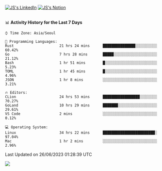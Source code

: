 
[![JS's LinkedIn](https://img.shields.io/badge/LinkedIn-blue?style=for-the-badge&logo=linkedin)](https://www.linkedin.com/in/jaeseung-lee-5a2a32139/) 
[![JS's Notion](https://img.shields.io/badge/Notion-black?style=for-the-badge&logo=notion)](https://bit.ly/ljswiki1) <br><br>
<!-- ![JS's GitHub stats](https://github-readme-stats-lemon-five.vercel.app/api?username=tkxkd0159&hide=contribs,prs,stars,issues&show_icons=true&theme=react&include_all_commits=true)   -->
<!-- ![Top Langs](https://github-readme-stats-lemon-five.vercel.app/api/top-langs/?username=tkxkd0159&layout=compact&hide=jupyter%20notebook,scss,html,css&langs_count=10)  -->


<!--START_SECTION:waka-->
📊 **Activity History for the Last 7 Days** 

```text
⌚︎ Time Zone: Asia/Seoul

💬 Programming Languages: 
Rust                     21 hrs 24 mins      ███████████████░░░░░░░░░░   60.42% 
Go                       7 hrs 28 mins       █████░░░░░░░░░░░░░░░░░░░░   21.12% 
Bash                     1 hr 51 mins        █░░░░░░░░░░░░░░░░░░░░░░░░   5.23% 
TOML                     1 hr 45 mins        █░░░░░░░░░░░░░░░░░░░░░░░░   4.96% 
JSON                     1 hr 8 mins         ░░░░░░░░░░░░░░░░░░░░░░░░░   3.21%

🔥 Editors: 
CLion                    24 hrs 53 mins      █████████████████░░░░░░░░   70.27% 
GoLand                   10 hrs 29 mins      ███████░░░░░░░░░░░░░░░░░░   29.61% 
VS Code                  2 mins              ░░░░░░░░░░░░░░░░░░░░░░░░░   0.12%

💻 Operating System: 
Linux                    34 hrs 22 mins      ████████████████████████░   97.04% 
Mac                      1 hr 2 mins         ░░░░░░░░░░░░░░░░░░░░░░░░░   2.96%

```


 Last Updated on 26/06/2023 01:28:39 UTC
<!--END_SECTION:waka-->

<a href="https://github.com/tkxkd0159/dsalgo">
  <img align="center" src="https://github-readme-stats-lemon-five.vercel.app/api/pin/?username=tkxkd0159&repo=dsalgo&theme=react" />
</a>


<!---
- 🔭 I’m currently working on ...
- 🌱 I’m currently learning blockchain and distributed network
- 👯 I’m looking to collaborate on ...
- 🤔 I’m looking for help with ...
- 💬 Ask me about ...
- 📫 How to reach me: ...
- 😄 Pronouns: ...
- ⚡ Fun fact: ...
-->
